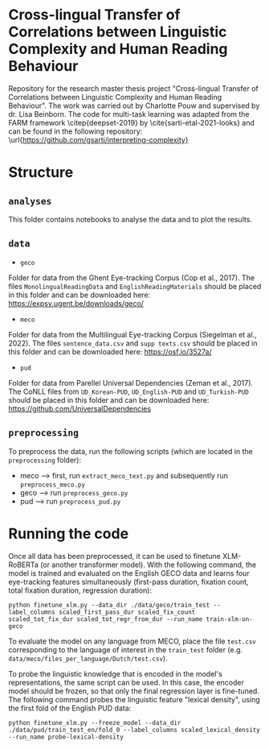 # Cross-lingual Transfer of Correlations between Linguistic Complexity and Human Reading Behaviour
Repository for the research master thesis project "Cross-lingual Transfer of Correlations between Linguistic Complexity and Human Reading Behaviour". The work was carried out by Charlotte Pouw and supervised by dr. Lisa Beinborn. The code for multi-task learning was adapted from the FARM framework \citep{deepset-2019} by \cite{sarti-etal-2021-looks} and can be found in the following repository: \url{https://github.com/gsarti/interpreting-complexity}

# Structure

## `analyses`
This folder contains notebooks to analyse the data and to plot the results.

## `data`
- `geco`

Folder for data from the Ghent Eye-tracking Corpus (Cop et al., 2017). The files `MonolingualReadingData` and `EnglishReadingMaterials` should be placed in this folder and can be downloaded here: https://expsy.ugent.be/downloads/geco/

- `meco`

Folder for data from the Multilingual Eye-tracking Corpus (Siegelman et al., 2022). The files `sentence_data.csv` and `supp texts.csv` should be placed in this folder and can be downloaded here: https://osf.io/3527a/

- `pud`

Folder for data from Parellel Universal Dependencies (Zeman et al., 2017). The CoNLL files from `UD_Korean-PUD`, `UD_English-PUD` and `UD_Turkish-PUD` should be placed in this folder and can be downloaded here: https://github.com/UniversalDependencies

## `preprocessing`

To preprocess the data, run the following scripts (which are located in the `preprocessing` folder):

- meco --> first, run `extract_meco_text.py` and subsequently run `preprocess_meco.py`
- geco --> run `preprocess_geco.py`
- pud --> run `preprocess_pud.py`

# Running the code

Once all data has been preprocessed, it can be used to finetune XLM-RoBERTa (or another transformer model). With the following command, the model is trained and evaluated on the English GECO data and learns four eye-tracking features simultaneously (first-pass duration, fixation count, total fixation duration, regression duration):

```
python finetune_xlm.py --data_dir ./data/geco/train_test --label_columns scaled_first_pass_dur scaled_fix_count scaled_tot_fix_dur scaled_tot_regr_from_dur --run_name train-xlm-on-geco
```
To evaluate the model on any language from MECO, place the file `test.csv` corresponding to the language of interest in the `train_test` folder (e.g. `data/meco/files_per_language/Dutch/test.csv`).

To probe the linguistic knowledge that is encoded in the model's representations, the same script can be used. In this case, the encoder model should be frozen, so that only the final regression layer is fine-tuned. The following command probes the linguistic feature "lexical density", using the first fold of the English PUD data:
```
python finetune_xlm.py --freeze_model --data_dir ./data/pud/train_test_en/fold_0 --label_columns scaled_lexical_density --run_name probe-lexical-density
```







